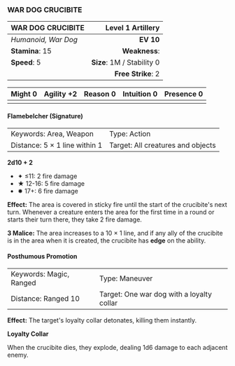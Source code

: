 ### WAR DOG CRUCIBITE

| WAR DOG CRUCIBITE   |      **Level 1 Artillery** |
| :------------------ | -------------------------: |
| *Humanoid, War Dog* |                  **EV 10** |
| **Stamina**: 15     |              **Weakness**: |
| **Speed**: 5        | **Size**: 1M / Stability 0 |
|                     |         **Free Strike**: 2 |

| **Might** 0 | **Agility** +2 | **Reason** 0 | **Intuition** 0 | **Presence** 0 |
| ----------- | -------------- | ------------ | --------------- | -------------- |
|             |                |              |                 |                |

#### Flamebelcher (Signature)

|                               |                                   |
| :---------------------------- | :-------------------------------- |
| Keywords: Area, Weapon        | Type: Action                      |
| Distance: 5 × 1 line within 1 | Target: All creatures and objects |

**2d10 + 2**

- ✦ ≤11: 2 fire damage
- ★ 12-16: 5 fire damage
- ✸ 17+: 6 fire damage

**Effect:** The area is covered in sticky fire until the start of the crucibite's next turn. Whenever a creature enters the area for the first time in a round or starts their turn there, they take 2 fire damage.

**3 Malice:** The area increases to a 10 × 1 line, and if any ally of the crucibite is in the area when it is created, the crucibite has **edge** on the ability.

#### Posthumous Promotion

|                         |                                           |
| :---------------------- | :---------------------------------------- |
| Keywords: Magic, Ranged | Type: Maneuver                            |
| Distance: Ranged 10     | Target: One war dog with a loyalty collar |

**Effect:** The target's loyalty collar detonates, killing them instantly.

**Loyalty Collar**

When the crucibite dies, they explode, dealing 1d6 damage to each adjacent enemy.
